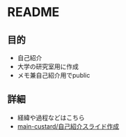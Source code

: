 # README
## 目的
- 自己紹介
- 大学の研究室用に作成
- メモ兼自己紹介用でpublic

## 詳細
- 経緯や過程などはこちら
- [main-custard/自己紹介スライド作成](https://scrapbox.io/main-custard/%E8%87%AA%E5%B7%B1%E7%B4%B9%E4%BB%8B%E3%82%B9%E3%83%A9%E3%82%A4%E3%83%89%E4%BD%9C%E6%88%90)
